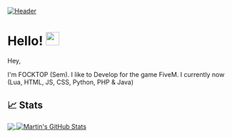 [![Header](https://raw.githubusercontent.com/MartinHeinz/MartinHeinz/master/readme_header.png "Header")](https://martinheinz.dev/)

# Hello! <img src="https://raw.githubusercontent.com/MartinHeinz/MartinHeinz/master/wave.gif" width="30px">

Hey,

I'm FOCKTOP (Sem). I like to Develop for the game FiveM. I currently now (Lua, HTML, JS, CSS, Python, PHP & Java)

## &#x1f4c8; Stats

<a href="https://github.com/FOCKTOP/FOCKTOP">
  <img align="center" src="https://github-readme-stats.vercel.app/api/top-langs/?username=FOCKTOP&hide=java,html,tex&title_color=ffffff&text_color=c9cacc&icon_color=2bbc8a&bg_color=1d1f21&langs_count=3" />
</a>
<a href="https://github.com/FOCKTOP/FOCKTOP">
  <img align="center" src="https://github-readme-stats.vercel.app/api?username=FOCKTOP&show_icons=true&line_height=27&count_private=true&title_color=ffffff&text_color=c9cacc&icon_color=2bbc8a&bg_color=1d1f21" alt="Martin's GitHub Stats" />
</a>  

<!-- links to social media icons -->

<!-- icons with padding -->

[1.1]: http://i.imgur.com/tXSoThF.png (twitter icon with padding)
[2.1]: http://i.imgur.com/0o48UoR.png (github icon with padding)

<!-- icons without padding -->

[1.2]: http://i.imgur.com/wWzX9uB.png (twitter icon without padding)
[2.2]: http://i.imgur.com/9I6NRUm.png (github icon without padding)
[3.2]: https://raw.githubusercontent.com/MartinHeinz/MartinHeinz/master/linkedin-3-16.png (LinkedIn icon without padding)


<!-- links to your social media accounts -->

[1]: https://twitter.com/Martin_Heinz_
[2]: https://github.com/MartinHeinz
[3]: https://www.linkedin.com/in/heinz-martin/


<!-- Resources -->
<!-- Icons: https://simpleicons.org/ -->
<!-- GitHub Stats: https://github.com/anuraghazra/github-readme-stats -->
<!-- Emojis: https://emojipedia.org/emoji/ -->
<!-- HTML Emojis: https://www.fileformat.info/index.htm -->
<!-- Shields: https://shields.io/ -->
<!-- Awesome GitHub Profile README: https://github.com/abhisheknaiidu/awesome-github-profile-readme -->
